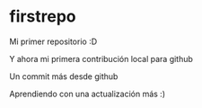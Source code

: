# firstrepo
Mi primer repositorio :D

Y ahora mi primera contribución local para github

Un commit más desde github

Aprendiendo con una actualización más :)
